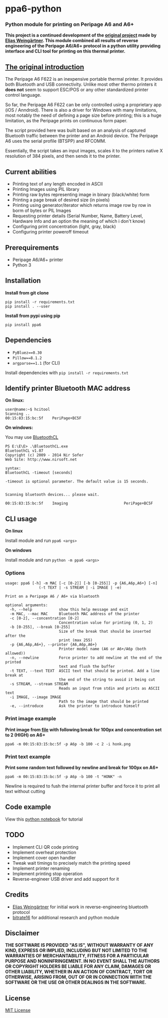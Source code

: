 # ppa6-python
### Python module for printing on Peripage A6 and A6+

**This project is a continued development of the [original project](https://github.com/eliasweingaertner/peripage-A6-bluetooth) made by [Elias Weingärtner](https://github.com/eliasweingaertner). This module combined all results of reverse engineering of the Peripage A6/A6+ protocol in a python utility providing interface and CLI tool for printing on this thermal printer.**

## [The original introduction](https://github.com/eliasweingaertner/peripage-A6-bluetooth#introduction)

The Peripage A6 F622 is an inexpensive portable thermal printer. It provides both Bluetooth and USB connectivity. Unlike most other thermo printers it **does not** seem to support ESC/POS or any other standardized printer control language. 

So far, the Peripage A6 F622 can be only controlled using a proprietary app (iOS / Anndroid). There is also a driver for Windows with many limitations, most notably the need of defining a page size before printing; this is a huge limitation, as the Peripage prints on continuous form paper.

The script provided here was built based on an analysis of captured Bluetooth traffic between the printer and an Android device. The Peripage A6 uses the serial profile (BTSPP) and RFCOMM. 

Essentially, the script takes an input images, scales it to the printers native X resolution of 384 pixels, and then sends it to the printer.

## Current abilities

* Printing text of any length encoded in ASCII
* Printing Images using PIL library
* Printing raw bytes representing image in binary (black/white) form
* Printing a page break of desired size (in pixels)
* Printing using generator/iterator which returns image row by row in borm of bytes or PIL Images
* Requesting printer details (Serial Number, Name, Battery Level, Hardware Info and an option the meaning of which i don't know)
* Configuring print concentration (light, gray, black)
* Configuring printer poweroff timeout

## Prerequirements
* Peripage A6/A6+ printer
* Python 3

## Installation

**Install from git clone**

```
pip install -r requirements.txt
pip install . --user
```

**Install from pypi using pip**

```
pip install ppa6
```

## Dependencies
* `PyBluez==0.30`
* `Pillow==8.1.2`
* `argparse==1.1` (for CLI)

Install dependencies with
`pip install -r requirements.txt`

## Identify printer Bluetooth MAC address

**On linux:**

```
user@name:~$ hcitool
Scanning ..
00:15:83:15:bc:5f    PeriPage+BC5F
```

**On windows:**

You may use [BluetoothCL](https://www.nirsoft.net/utils/bluetoothcl.html)

```
PS E:\E\E> .\BluetoothCL.exe
BluetoothCL v1.07
Copyright (c) 2009 - 2014 Nir Sofer
Web Site: http://www.nirsoft.net

syntax:
BluetoothCL -timeout [seconds]

-timeout is optional parameter. The default value is 15 seconds.


Scanning bluetooth devices... please wait.

00:15:83:15:bc:5f    Imaging                         PeriPage+BC5F
```

## CLI usage

**On linux**

Install module and run
`ppa6 <args>`

**On windows**

Install module and run
`python -m ppa6 <args>`

### Options

```
usage: ppa6 [-h] -m MAC [-c [0-2]] [-b [0-255]] -p {A6,A6p,A6+} [-n]
               (-t TEXT | -s STREAM | -i IMAGE | -e)

Print on a Peripage A6 / A6+ via bluetooth

optional arguments:
  -h, --help            show this help message and exit
  -m MAC, --mac MAC     Bluetooth MAC address of the printer
  -c [0-2], --concentration [0-2]
                        Concentration value for printing (0, 1, 2)
  -b [0-255], --break [0-255]
                        Size of the break that should be inserted after the
                        print (max 255)
  -p {A6,A6p,A6+}, --printer {A6,A6p,A6+}
                        Printer model name (A6 or A6+/A6p (both allowed))
  -n, --newline         Force printer to add newline at the end of the printed
                        text and flush the buffer
  -t TEXT, --text TEXT  ASCII text that should be printed. Add a line break at
                        the end of the string to avoid it being cut
  -s STREAM, --stream STREAM
                        Reads an input from stdin and prints as ASCII text
  -i IMAGE, --image IMAGE
                        Path to the image that should be printed
  -e, --introduce       Ask the printer to introduce himself
```

### Print image example

**Print image from [file](honk.png) with following break for 100px and concentration set to 2 (HIGH) on A6+**
```
ppa6 -m 00:15:83:15:bc:5f -p A6p -b 100 -c 2 -i honk.png
```

### Print text example

**Print some random text followed by newline and break for 100px on A6+**
```
ppa6 -m 00:15:83:15:bc:5f -p A6p -b 100 -t "HONK" -n
```
Newline is required to fush the internal printer buffer and force it to print all text without cutting

## Code example

View this [python notebook](notebooks/ppa6-tutorial.ipynb) for tutorial

## TODO

* Implement CLI QR code printing
* Implement overheat protection
* Implement cover open handler
* Tweak wait timings to precisely match the printing speed
* Implement printer renaming
* Implement printing stop operation
* Reverse-engineer USB driver and add support for it

## Credits

* [Elias Weingärtner](https://github.com/eliasweingaertner) for initial work in reverse-engineering bluetooth protocol
* [bitrate16](https://github.com/bitrate16) for additional research and python module

## Disclaimer

**THE SOFTWARE IS PROVIDED "AS IS", WITHOUT WARRANTY OF ANY KIND, EXPRESS OR
IMPLIED, INCLUDING BUT NOT LIMITED TO THE WARRANTIES OF MERCHANTABILITY,
FITNESS FOR A PARTICULAR PURPOSE AND NONINFRINGEMENT. IN NO EVENT SHALL THE
AUTHORS OR COPYRIGHT HOLDERS BE LIABLE FOR ANY CLAIM, DAMAGES OR OTHER
LIABILITY, WHETHER IN AN ACTION OF CONTRACT, TORT OR OTHERWISE, ARISING FROM,
OUT OF OR IN CONNECTION WITH THE SOFTWARE OR THE USE OR OTHER DEALINGS IN THE
SOFTWARE.**

## License

[MIT License](LICENSE)
